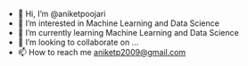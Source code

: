 - 👋 Hi, I’m @aniketpoojari
- 👀 I’m interested in Machine Learning and Data Science
- 🌱 I’m currently learning Machine Learning and Data Science
- 💞️ I’m looking to collaborate on ...
- 📫 How to reach me aniketp2009@gmail.com

<!---
aniketpoojari/aniketpoojari is a ✨ special ✨ repository because its `README.md` (this file) appears on your GitHub profile.
You can click the Preview link to take a look at your changes.
--->
